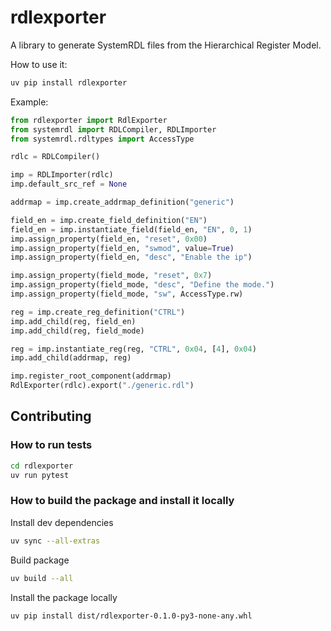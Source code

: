 # rdlexporter
A library to generate SystemRDL files from the Hierarchical Register Model.

How to use it: 
```sh
uv pip install rdlexporter
```
Example:
```python
from rdlexporter import RdlExporter
from systemrdl import RDLCompiler, RDLImporter
from systemrdl.rdltypes import AccessType

rdlc = RDLCompiler()

imp = RDLImporter(rdlc)
imp.default_src_ref = None

addrmap = imp.create_addrmap_definition("generic")

field_en = imp.create_field_definition("EN")
field_en = imp.instantiate_field(field_en, "EN", 0, 1)
imp.assign_property(field_en, "reset", 0x00)
imp.assign_property(field_en, "swmod", value=True)
imp.assign_property(field_en, "desc", "Enable the ip")

imp.assign_property(field_mode, "reset", 0x7)
imp.assign_property(field_mode, "desc", "Define the mode.")
imp.assign_property(field_mode, "sw", AccessType.rw)

reg = imp.create_reg_definition("CTRL")
imp.add_child(reg, field_en)
imp.add_child(reg, field_mode)

reg = imp.instantiate_reg(reg, "CTRL", 0x04, [4], 0x04)
imp.add_child(addrmap, reg)

imp.register_root_component(addrmap)
RdlExporter(rdlc).export("./generic.rdl")
```

## Contributing
### How to run tests
```sh
cd rdlexporter
uv run pytest
```

### How to build the package and install it locally
Install dev dependencies
```sh
uv sync --all-extras 
```
Build package
```sh
uv build --all
```
Install the package locally
```sh
uv pip install dist/rdlexporter-0.1.0-py3-none-any.whl
```
